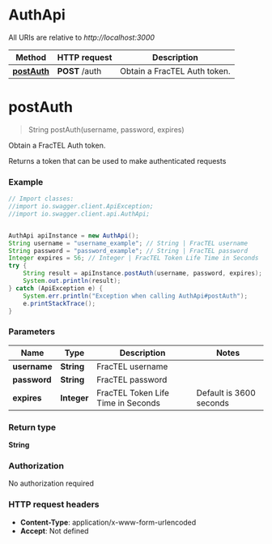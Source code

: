 # AuthApi

All URIs are relative to *http://localhost:3000*

Method | HTTP request | Description
------------- | ------------- | -------------
[**postAuth**](AuthApi.md#postAuth) | **POST** /auth | Obtain a FracTEL Auth token.


<a name="postAuth"></a>
# **postAuth**
> String postAuth(username, password, expires)

Obtain a FracTEL Auth token.

Returns a token that can be used to make authenticated requests

### Example
```java
// Import classes:
//import io.swagger.client.ApiException;
//import io.swagger.client.api.AuthApi;


AuthApi apiInstance = new AuthApi();
String username = "username_example"; // String | FracTEL username
String password = "password_example"; // String | FracTEL password
Integer expires = 56; // Integer | FracTEL Token Life Time in Seconds | Default is 3600 seconds | Maximum is 24 hours
try {
    String result = apiInstance.postAuth(username, password, expires);
    System.out.println(result);
} catch (ApiException e) {
    System.err.println("Exception when calling AuthApi#postAuth");
    e.printStackTrace();
}
```

### Parameters

Name | Type | Description  | Notes
------------- | ------------- | ------------- | -------------
 **username** | **String**| FracTEL username |
 **password** | **String**| FracTEL password |
 **expires** | **Integer**| FracTEL Token Life Time in Seconds | Default is 3600 seconds | Maximum is 24 hours | [optional]

### Return type

**String**

### Authorization

No authorization required

### HTTP request headers

 - **Content-Type**: application/x-www-form-urlencoded
 - **Accept**: Not defined

